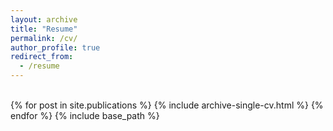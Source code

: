```yaml
---
layout: archive
title: "Resume"
permalink: /cv/
author_profile: true
redirect_from:
  - /resume
---
```


<br>
{% for post in site.publications %} {% include archive-single-cv.html %} {% endfor %}
{% include base_path %}
